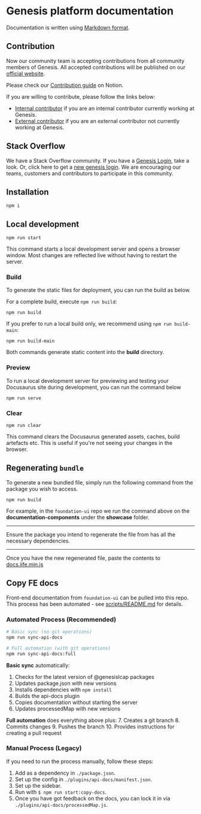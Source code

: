 # Genesis platform documentation

Documentation is written using [Markdown format](markdown-syntax.md).

## Contribution

Now our community team is accepting contributions from all community members of Genesis. All accepted contributions will be published on our [official website](https://docs.genesis.global/).

Please check our [Contribution guide](https://www.notion.so/genesisglobal/Contributing-new-documentation-75953fb245f246ff872789035451a0c4) on Notion. 

If you are willing to contribute, please follow the links below:
- [Internal contributor](./how-to-contribute-Internal.md) if you are an internal contributor currently working at Genesis.
- [External contributor](./how-to-contribute-external.md) if you are an external contributor not currently working at Genesis.

## Stack Overflow

We have a Stack Overflow community. If you have a [Genesis Login](https://stackoverflowteams.com/users/login?ssrc=channels&returnurl=%2fc%2fgenesis-global%2fquestions), take a look. Or, click here to get a [new genesis login](https://genesis.global/contact-us/). We are encouraging our teams, customers and contributors to participate in this community. 

## Installation

```
npm i
```

## Local development

```
npm run start
```

This command starts a local development server and opens a browser window. Most changes are reflected live without having to restart the server.

### Build

To generate the static files for deployment, you can run the build as below.

For a complete build, execute `npm run build`:
```
npm run build
```

If you prefer to run a local build only, we recommend using `npm run build-main`:
```
npm run build-main
```

Both commands generate static content into the **build** directory.

### Preview

 To run a local development server for previewing and testing your Docusaurus site during development, you can run the command below

 ```
 npm run serve
 ```

### Clear

```
npm run clear
```

This command clears the Docusaurus generated assets, caches, build artefacts etc. This is useful if you're not seeing your changes in the browser.

## Regenerating `bundle`

To generate a new bundled file, simply run the following command from the package you wish to access.

```
npm run build
```

For example, in the `foundation-ui` repo we run the command above on the **documentation-components** under the **showcase** folder.

***
Ensure the package you intend to regenerate the file from has all the necessary dependencies.
***

Once you have the new regenerated file, paste the contents to [docs.iife.min.js]( static/js/docs.iife.min.js)

## Copy FE docs

Front-end documentation from `foundation-ui` can be pulled into this repo. This process has been automated - see [scripts/README.md](scripts/README.md) for details.

### Automated Process (Recommended)
```bash
# Basic sync (no git operations)
npm run sync-api-docs

# Full automation (with git operations)
npm run sync-api-docs:full
```

**Basic sync** automatically:
1. Checks for the latest version of @genesislcap packages
2. Updates package.json with new versions
3. Installs dependencies with `npm install`
4. Builds the api-docs plugin
5. Copies documentation without starting the server
6. Updates processedMap with new versions

**Full automation** does everything above plus:
7. Creates a git branch
8. Commits changes
9. Pushes the branch
10. Provides instructions for creating a pull request

### Manual Process (Legacy)
If you need to run the process manually, follow these steps:

1. Add as a dependency in `./package.json`.
2. Set up the config in `./plugins/api-docs/manifest.json`.
3. Set up the sidebar.
4. Run with `$ npm run start:copy-docs`.
5. Once you have got feedback on the docs, you can lock it in via `./plugins/api-docs/processedMap.js`.
